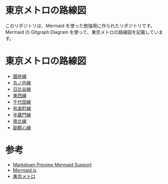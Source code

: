 # 東京メトロの路線図

このリポジトリは、Mermaid を使った勉強用に作られたリポジトリです。<br>
Mermaid の Gitgraph Diagram を使って、東京メトロの路線図を記載しています。

# 東京メトロの路線図

- [銀座線](01_GinzaLine.md)
- [丸ノ内線](02_MarunouchiLine.md)
- [日比谷線](03_HibiyaLine.md)
- [東西線](04_TozaiLine.md)
- [千代田線](05_ChiyodaLine.md)
- [有楽町線](06_YurakuchoLine.md)
- [半蔵門線](07_HanzomonLine.md)
- [南北線](08_NambokuLine.md)
- [副都心線](09_FukutoshinLine.md)

# 参考

- [Markdown Preview Mermaid Support](https://marketplace.visualstudio.com/items?itemName=bierner.markdown-mermaid)
- [Mermaid.js](https://mermaid.js.org/)
- [東京メトロ](https://www.tokyometro.jp/)
